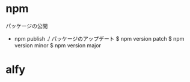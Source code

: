 # npm

パッケージの公開
* npm publish ./
パッケージのアップデート
$ npm version patch
$ npm version minor
$ npm version major


# alfy
